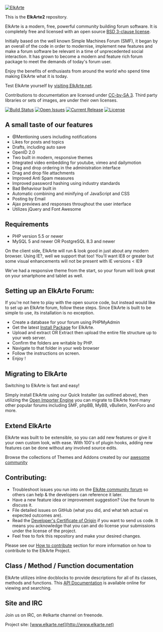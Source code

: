 [![ElkArte](https://raw.github.com/elkarte/Elkarte/master/themes/default/images/logo.png "ElkArte")](http://www.elkarte.net "ElkArte")

This is the **ElkArte2** repository.

ElkArte is a modern, free, powerful community building forum software. It is completely free and licensed with an open source [BSD 3-clause license](http://www.opensource.org/licenses/BSD-3-Clause).

Initially based on the well known Simple Machines Forum (SMF), it began by an overall of the code in order to modernise, implement new features and make a forum software be relevant in a time of unprecedented social interaction. It has grown to become a modern and feature rich forum package to meet the demands of today's forum user.

Enjoy the benefits of enthusiasts from around the world who spend time making ElkArte what it is today.

Test ElkArte yourself by [visiting ElkArte.net](http://www.elkarte.net).

Contributions to documentation are licensed under [CC-by-SA 3](http://creativecommons.org/licenses/by-sa/3.0). Third party libraries or sets of images, are under their own licenses.

[![Build Status](https://travis-ci.org/joshuaadickerson/Elkarte2.svg?branch=development)](https://travis-ci.org/joshuaadickerson/Elkarte2)
[![Open Issues](http://img.shields.io/github/issues/elkarte/Elkarte.svg?style=flat)](https://github.com/elkarte/Elkarte/issues)
[![Current Release](https://img.shields.io/github/release/elkarte/ElkArte.svg?style=flat)](https://github.com/elkarte/ElkArte/releases)
[![License](http://img.shields.io/badge/License-BSD-green.svg?style=flat)](http://opensource.org/licenses/BSD-3-Clause)

## A small taste of our features
* @Mentioning users including notifications
* Likes for posts and topics
* Drafts, including auto save
* OpenID 2.0
* Two built in modern, responsive themes
* Integrated video embedding for youtube, vimeo and dailymotion
* Drag and drop ordering in the administration interface
* Drag and drop file attachments
* Improved Anti Spam measures
* Improved password hashing using industry standards
* Bad Behaviour built in
* Automatic combining and minifying of JavaScript and CSS
* Posting by Email
* Ajax previews and responses throughout the user interface
* Utilizes jQuery and Font Awesome

## Requirements

* PHP version 5.5 or newer
* MySQL 5 and newer OR PostgreSQL 8.3 and newer

On the client side, ElkArte will run & look good in just about any modern browser.  Using IE?, well we support that too! You'll want IE8 or greater but some visual enhancements will not be present with IE versions < IE9

We've had a responsive theme from the start, so your forum will look great on your smartphone and tablet as well.

## Setting up an ElkArte Forum:

If you're not here to play with the open source code, but instead would like to set up an ElkArte forum, follow these steps.  Since ElkArte is built to be simple to use, its installation is no exception.

* Create a database for your forum using PHPMyAdmin
* Get the latest [Install Package](https://github.com/elkarte/Elkarte/releases) for ElkArte.
* Upload and extract OR Extract then upload the entire file structure up to your web server.
* Confirm the folders are writable by PHP.
* Navigate to that folder in your web browser
* Follow the instructions on screen.
* Enjoy !

## Migrating to ElkArte

Switching to ElkArte is fast and easy!

Simply install ElkArte using our Quick Installer (as outlined above), then utilizing the [Open Importer Engine](https://github.com/OpenImporter/openimporter) you can migrate to ElkArte from many other popular forums including SMF, phpBB, MyBB, vBulletin, XenForo and more.

## Extend ElkArte

ElkArte was built to be extensible, so you can add new features or give it your own custom look, with ease. With 100's of plugin hooks, adding new features can be done without any involved source edits.

Browse the collections of Themes and Addons created by our [awesome community](http://www.elkarte.net/community)

## Contributing:

* Troubleshoot issues you run into on the [ElkAte community forum](http://www.elkarte.net) so others can help & the developers can reference it later.
* Have a new feature idea or improvement suggestion? Use the forum to discuss it.
* File detailed issues on GitHub (what you did, and what teh actual vs expected outcomes are).
* Read the [Developer's Certificate of Origin](https://github.com/elkarte/Elkarte/blob/master/DCO.txt) if you want to send us code. It means you acknowledge that you can and do license your submissions under the license of the project.
* Feel free to fork this repository and make your desired changes.

Please see our [How to contribute](https://github.com/elkarte/Elkarte/blob/master/CONTRIBUTING.md) section for more information on how to contribute to the ElkArte Project.

## Class / Method / Function documentation
ElkArte utilizes inline docblocks to provide descriptions for all of its classes, methods and functions.  This [API Documentation](http://elkarte.github.io/Doc/) is available online for viewing and searching.

## Site and IRC

Join us on IRC, on #elkarte channel on freenode.

Project site: [www.elkarte.net](http://www.elkarte.net)
